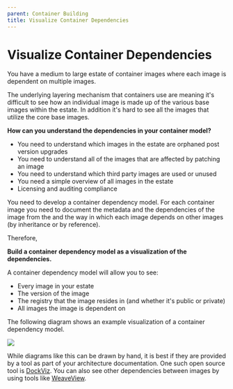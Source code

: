 ```yaml
---
parent: Container Building
title: Visualize Container Dependencies
---
```

# Visualize Container Dependencies

You have a medium to large estate of container images where each image is dependent on multiple images.

The underlying layering mechanism that containers use are meaning it's difficult to see how an individual image is made up of the various base images within the estate.  In addition it's hard to see all the images that utilize the core base images.

**How can you understand the dependencies in your container model?**

* You need to understand which images in the estate are orphaned post version upgrades
* You need to understand all of the images that are affected by patching an image
* You need to understand which third party images are used or unused
* You need a simple overview of all images in the estate
* Licensing and auditing compliance

You need to develop a container dependency model.   For each container image you need to document the metadata and the dependencies of the image from the and the way in which each image depends on other images (by inheritance or by reference).

Therefore,

**Build a container dependency model as a visualization of the dependencies.**

A container dependency model will allow you to see:

* Every image in your estate
* The version of the image
* The registry that the image resides in \(and whether it's public or private\)
* All images the image is dependent on

The following diagram shows an example visualization of a container dependency model.

![](../assets/container_dependency_model.png)

While diagrams like this can be drawn by hand, it is best if they are provided by a tool as part of your architecture documentation.  One such open source tool is [DockViz](https://hub.docker.com/r/nate/dockviz/).  You can also see other dependencies between images by using tools like [WeaveView](https://learnk8s.io/visualise-dependencies-kubernetes).
